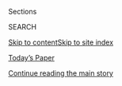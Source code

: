 <div id="app">

<div>

<div class="NYTAppHideMasthead css-zz1s19 e1suatyy0">

<div class="section css-ui9rw0 e1suatyy2">

<div class="css-11hrj97 er09x8g0">

<div class="css-6n7j50">

</div>

<span class="css-1dv1kvn">Sections</span>

<div class="css-10488qs">

<span class="css-1dv1kvn">SEARCH</span>

</div>

[Skip to content](#site-content)[Skip to site
index](#site-index)

</div>

<div class="css-10698na e1huz5gh0">

</div>

</div>

<div id="masthead-bar-one" class="section hasLinks css-15hmgas e1csuq9d3">

<div class="css-uqyvli e1csuq9d0">

</div>

<div class="css-1uqjmks e1csuq9d1">

</div>

<div class="css-9e9ivx">

[](https://myaccount.nytimes3xbfgragh.onion/auth/login?response_type=cookie&client_id=vi)

</div>

<div class="css-1bvtpon e1csuq9d2">

[Today’s Paper](https://www.nytimes3xbfgragh.onion/section/todayspaper)

</div>

</div>

</div>

</div>

<div data-aria-hidden="false">

<div id="site-content" data-role="main">

<div class="css-1ffjgkm">

</div>

<div id="top-wrapper" class="css-15p45cc eaca97t0" type="top">

<div id="top-slug" class="css-19x0jxb eaca97t1" hidden="">

Advertisement

</div>

[Continue reading the main
story](#after-top)

<div class="ad top-wrapper" style="text-align:center;height:100%;display:block;min-height:90px">

<div id="top" class="place-ad" data-position="top" data-size-key="top">

</div>

</div>

<div id="after-top">

</div>

</div>

<div id="collection-ts-nov-17-travel-issue" class="section css-15h4p1b e9abtgs0">

<div class="css-1j21atc e1svk9qx1">

<div class="css-2fant5 e1svk9qx2">

<div class="css-9dfq42 eu54l5x0">

<div id="sponsor-wrapper" class="css-7a1pgi eaca97t0" type="sponsor" hidden="">

<div id="sponsor-slug" class="css-1l4mleb eaca97t1" hidden="">

Supported by

</div>

[Continue reading the main
story](#after-sponsor)

<div id="sponsor" class="ad sponsor-wrapper" style="text-align:left;height:100%;display:block">

</div>

<div id="after-sponsor">

</div>

</div>

</div>

### <span class="css-1j5banm ezz4tcd1">[T Magazine](/section/t-magazine)</span>

</div>

<div class="css-nfcc9b e1svk9qx3">

<div class="css-vl9dhg e1svk9qx5">

<div class="css-1nrhkj6 e1svk9qx6">

# T’s Nov. 17 Travel Issue

<div class="follow-button-placeholder" data-collection-id="">

</div>

</div>

</div>

</div>

</div>

<div class="css-4svvz1 ekkqrpp0">

<div id="collection-highlights-container" class="section css-18l1u7x e46isfb1">

<div class="template-1 css-gfgt40 ekkqrpp1">

## Highlights

1.  ![<span class="css-bu41p2 e1oaj3zl2"><span class="css-1dv1kvn">Credit</span>©
    Rinko Kawauchi, courtesy of
    RoseGallery</span>](https://static01.graylady3jvrrxbe.onion/images/2019/11/15/t-magazine/15tmag-japan-slide-HSYT/15tmag-japan-slide-HSYT-jumbo.jpg)
    
    <div class="css-gjijuv">
    
    ## [Japan in Bloom](/2019/11/15/t-magazine/japan-cherry-blossoms.html)
    
    For more than a thousand years, the country’s cherry blossom season
    has been a source of fascination and wonderment. How did such an
    infatuation
    begin?
    
    <span class="css-me3p27"></span><span class="css-nds4d6 e4e4i5l3"></span><span class="css-9voj2j">By
    <span class="css-1baulvz last-byline" itemprop="name">Hanya
    Yanagihara</span></span>
    
    </div>

2.  ![<span class="css-473pcf e1oaj3zl2"><span class="css-1dv1kvn">Credit</span>Nick
    Ballón</span>](https://static01.graylady3jvrrxbe.onion/images/2019/11/11/t-magazine/11tmag-aland-slide-X7RQ-copy/11tmag-aland-slide-X7RQ-copy-videoLarge-v4.jpg)
    
    <div class="css-10wtrbd">
    
    ## [A Mother Journeys Through Grief Across Finland’s Many Islands](/2019/11/12/t-magazine/mother-loses-son-travel-coping.html)
    
    The beauty and calm of the Aland archipelago is deceptive. Isolation
    encourages contemplation — but can it offer respite as
    well?
    
    <span class="css-me3p27"></span><span class="css-nds4d6 e4e4i5l3"></span><span class="css-9voj2j">By
    <span class="css-1baulvz last-byline" itemprop="name">Yiyun
    Li</span></span>
    
    </div>

3.  ![<span class="css-473pcf e1oaj3zl2"><span class="css-1dv1kvn">Credit</span>Asako
    Narahashi</span>](https://static01.graylady3jvrrxbe.onion/images/2019/11/13/t-magazine/13tmag-milos-slide-RF2P/13tmag-milos-slide-RF2P-videoLarge.jpg)
    
    <div class="css-10wtrbd">
    
    ## [Around Milos, Swimming the Aegean Sea](/2019/11/14/t-magazine/milos-greece-swimming.html)
    
    One writer explores the Greek island, discovering not just volcanic
    caves or ancient ruins but also a deeper connection to the
    past.
    
    <span class="css-me3p27"></span><span class="css-nds4d6 e4e4i5l3"></span><span class="css-9voj2j">By
    <span class="css-1baulvz last-byline" itemprop="name">Peter
    Rock</span></span>
    
    </div>

4.  ![<span class="css-473pcf e1oaj3zl2"><span class="css-1dv1kvn">Credit</span>Photo
    by Viviane Sassen. Styled by Vanessa
    Reid</span>](https://static01.graylady3jvrrxbe.onion/images/2019/11/05/t-magazine/05tmag-sweden-slide-8UBU/05tmag-sweden-slide-8UBU-videoLarge.jpg)
    
    <div class="css-10wtrbd">
    
    ## [Fashion for a Specific Sort of Island-Hopping](/2019/11/05/t-magazine/sweden-fall-fashion.html)
    
    An organic mix of animal prints, botanical patterns and camo colors
    are one with nature along Sweden’s Stora Gla
    lake.
    
    <span class="css-me3p27"></span><span class="css-nds4d6 e4e4i5l3"></span><span class="css-9voj2j">By
    <span class="css-1baulvz" itemprop="name">Viviane Sassen</span> and
    <span class="css-1baulvz last-byline" itemprop="name">Vanessa
    Reid</span></span>
    
    </div>

</div>

<div class="css-1xdhyk6 e46isfb0">

<div class="css-zk12ih ef6si7p0">

1.  ![<span class="css-kfv9p0 e1oaj3zl2"><span class="css-1dv1kvn">Credit</span>Scott
    Conarroe</span>](https://static01.graylady3jvrrxbe.onion/images/2019/11/07/t-magazine/07tmag-hawaii-slide-FTE9/07tmag-hawaii-slide-FTE9-videoLarge.jpg)
    
    <div class="css-10wtrbd">
    
    ## [On Hawaii, the Fight for Taro’s Revival](/2019/11/08/t-magazine/hawaii-taro.html)
    
    The root vegetable was a staple food for centuries until contact
    with the West. Its return signals a reclamation of not just land but
    a culture — and a way of
    life.
    
    <span class="css-me3p27"></span><span class="css-nds4d6 e4e4i5l3"></span><span class="css-9voj2j">By
    <span class="css-1baulvz last-byline" itemprop="name">Ligaya
    Mishan</span></span>
    
    </div>

2.  ### Social Studies
    
    ![<span class="css-kfv9p0 e1oaj3zl2"><span class="css-1dv1kvn">Credit</span>Russell
    Lee/Library of Congress/Getty
    Images</span>](https://static01.graylady3jvrrxbe.onion/images/2019/11/17/t-magazine/17tmag-nonoboy-slide-6XRL/17tmag-nonoboy-slide-6XRL-videoLarge.jpg)
    
    <div class="css-10wtrbd">
    
    ## [The Story of the Great Japanese-American Novel](/2019/11/04/t-magazine/japanese-american-novel.html)
    
    John Okada’s “No-No Boy” captures the injustice of incarcerating
    Japanese-Americans during World War II — and serves as a warning
    today for our own fractured
    society.
    
    <span class="css-me3p27"></span><span class="css-nds4d6 e4e4i5l3"></span><span class="css-9voj2j">By
    <span class="css-1baulvz last-byline" itemprop="name">Thessaly La
    Force</span></span>
    
    </div>

3.  ### Notes on the Culture
    
    ![<span class="css-kfv9p0 e1oaj3zl2"><span class="css-1dv1kvn">Credit</span>Jennifer
    Livingston</span>](https://static01.graylady3jvrrxbe.onion/images/2019/11/17/t-magazine/17tmag-condit/17tmag-condit-videoLarge-v2.jpg)
    
    <div class="css-10wtrbd">
    
    ## [How This 71-Year-Old Video Art Pioneer Became a TikTok Star](/2019/11/06/t-magazine/possibly-in-michigan-tiktok-artist.html)
    
    Cecelia Condit’s unsettling 1983 work “Possibly in Michigan” has
    found a home among Generation
    Z.
    
    <span class="css-me3p27"></span><span class="css-nds4d6 e4e4i5l3"></span><span class="css-9voj2j">By
    <span class="css-1baulvz last-byline" itemprop="name">John
    Chiaverina</span></span>
    
    </div>

4.  ![<span class="css-kfv9p0 e1oaj3zl2"><span class="css-1dv1kvn">Credit</span>Alex
    Ramsay/Alamy Stock
    Photo</span>](https://static01.graylady3jvrrxbe.onion/images/2019/11/15/t-magazine/15tmag-kyotoguide-slide-EJ5Z/15tmag-kyotoguide-slide-EJ5Z-videoLarge.jpg)
    
    <div class="css-10wtrbd">
    
    ## [Where to Stay, and Where to Eat Tempura, in Kyoto](/2019/11/18/t-magazine/kyoto-japan-travel-guide.html)
    
    The former capital of imperial Japan is still a bastion of
    tradition, where centuries-old wooden houses and craft workshops
    abound.
    
    <span class="css-me3p27"></span><span class="css-nds4d6 e4e4i5l3"></span><span class="css-9voj2j">By
    <span class="css-1baulvz last-byline" itemprop="name">Amelia
    Lester</span></span>
    
    </div>

5.  ![<span class="css-kfv9p0 e1oaj3zl2"><span class="css-1dv1kvn">Credit</span>From
    left: Steve Czerniak; Jessica Sample/Gallery
    Stock</span>](https://static01.graylady3jvrrxbe.onion/images/2019/11/07/t-magazine/travel/7tmag-hawaii-slide-P762/7tmag-hawaii-slide-P762-videoLarge.jpg)
    
    <div class="css-10wtrbd">
    
    ## [Where to Eat Hawaii’s Most Sacred Ingredient](/2019/11/08/t-magazine/hawaii-restaurants.html)
    
    Once a staple of Native Hawaiian cuisine, taro is no longer as
    easily accessible, but a new wave of chefs is rediscovering its
    power.
    
    <span class="css-me3p27"></span><span class="css-nds4d6 e4e4i5l3"></span><span class="css-9voj2j">By
    <span class="css-1baulvz last-byline" itemprop="name">Mitchell
    Kuga</span></span>
    
    </div>

</div>

</div>

</div>

<div id="mid1-wrapper" class="css-1mn4oms eaca97t0" type="rank">

<div id="mid1-slug" class="css-1tag3rd eaca97t1">

Advertisement

</div>

[Continue reading the main
story](#after-mid1)

<div id="mid1" class="ad mid1-wrapper" style="text-align:center;height:100%;display:block">

</div>

<div id="after-mid1">

</div>

</div>

</div>

<div class="css-185go5a e1o5byef0">

<div class="css-15cbhtu">

  - [Latest](#stream-panel)
  - <span class="css-6n7j50">Search</span>
    <div class="control">
    <div class="label-container css-1dv1kvn">
    Search
    </div>
    <div class="css-wm4t3d">
    **<span id="clear-search-input" class="css-1dv1kvn">Clear this text
    input</span>
    </div>
    </div>
    <span class="css-1iovbfw"></span>

<div id="stream-panel" class="section css-8msx5b e1jz0cab1">

<div class="css-13mho3u">

1.  
    
    <div class="css-1cp3ece">
    
    <div class="css-1l4spti">
    
    [](/2019/11/15/t-magazine/ts-travel-issue-the-great-beyond.html)
    
    <div class="css-79elbk">
    
    ![](https://static01.graylady3jvrrxbe.onion/images/2019/11/13/t-magazine/13tmag-milos-slide-GZ10-copy/13tmag-milos-slide-GZ10-thumbWide.jpg?quality=75&auto=webp&disable=upscale)
    
    </div>
    
    ### <span class="css-m70j1g">Letter From the Editor</span>
    
    ## T’s Travel Issue: The Great Beyond
    
    Home will always be a place where I know that there will be water
    all around me, where the shoreline, and the possibility of another
    life, is never far.
    
    <div class="css-15yh6bw ea5icrr0">
    
    By <span class="css-1n7hynb">Hanya
    Yanagihara</span>
    
    </div>
    
    </div>
    
    <div class="css-156habm e1xfvim33">
    
    </div>
    
    </div>

2.  
    
    <div class="css-1cp3ece">
    
    <div class="css-1l4spti">
    
    [](/2019/11/14/t-magazine/milos-greece-travel-guide.html)
    
    <div class="css-79elbk">
    
    ![](https://static01.graylady3jvrrxbe.onion/images/2019/11/13/t-magazine/13tmag-milosguide-slide-BHJM/13tmag-milosguide-slide-BHJM-thumbWide.jpg?quality=75&auto=webp&disable=upscale)
    
    </div>
    
    ## A Guide to Milos, a Greek Island With Fewer Crowds and More Beaches
    
    Often overlooked in favor of its flashier neighbors, Mykonos and
    Santorini, the small volcanic isle offers a more peaceful way to
    experience the Aegean.
    
    <div class="css-15yh6bw ea5icrr0">
    
    By <span class="css-1n7hynb">Michaela
    Trimble</span>
    
    </div>
    
    </div>
    
    <div class="css-156habm e1xfvim33">
    
    </div>
    
    </div>

3.  
    
    <div class="css-1cp3ece">
    
    <div class="css-1l4spti">
    
    [](/2019/11/13/t-magazine/proenza-schouler-inspiration.html)
    
    <div class="css-79elbk">
    
    ![](https://static01.graylady3jvrrxbe.onion/images/2019/11/14/t-magazine/14tmag-proenza-slide-9MYI/14tmag-proenza-slide-9MYI-thumbWide-v2.jpg?quality=75&auto=webp&disable=upscale)
    
    </div>
    
    ### <span class="css-m70j1g">Profile in Style</span>
    
    ## What Inspires the Dynamic Duo Behind Proenza Schouler?
    
    The fashion designers Jack McCollough and Lazaro Hernandez have
    dressed the downtown cool girl for over a decade.
    
    <div class="css-15yh6bw ea5icrr0">
    
    By <span class="css-1n7hynb">Lindsay
    Talbot</span>
    
    </div>
    
    </div>
    
    <div class="css-156habm e1xfvim33">
    
    </div>
    
    </div>

4.  
    
    <div class="css-1cp3ece">
    
    <div class="css-1l4spti">
    
    [](/2019/11/13/t-magazine/food-sharing-restaurants.html)
    
    <div class="css-79elbk">
    
    ![](https://static01.graylady3jvrrxbe.onion/images/2019/11/14/t-magazine/14tmag-foodsharing-slide-6BB3/14tmag-foodsharing-slide-6BB3-thumbWide.jpg?quality=75&auto=webp&disable=upscale)
    
    </div>
    
    ### <span class="css-m70j1g">Food Matters</span>
    
    ## I’ll Have What She’s Having
    
    A new crop of restaurants is embracing family-style, communal
    eating, creating a necessary spirit of communication and
    collaboration for our fractious times.
    
    <div class="css-15yh6bw ea5icrr0">
    
    By <span class="css-1n7hynb">Priya
    Krishna</span>
    
    </div>
    
    </div>
    
    <div class="css-156habm e1xfvim33">
    
    </div>
    
    </div>

5.  
    
    <div class="css-1cp3ece">
    
    <div class="css-1l4spti">
    
    [](/2019/11/12/t-magazine/aland-islands-travel-guide.html)
    
    <div class="css-79elbk">
    
    ![](https://static01.graylady3jvrrxbe.onion/images/2019/11/12/t-magazine/11tmag-finlandguide-slide-5029/11tmag-finlandguide-slide-5029-thumbWide-v2.jpg?quality=75&auto=webp&disable=upscale)
    
    </div>
    
    ## A Guide to the Aland Archipelago, Where You Can Sleep on Your Own Island
    
    The autonomous region of Finland offers secluded lodgings, fresh
    seafood and miles of serene coastline to explore.
    
    <div class="css-15yh6bw ea5icrr0">
    
    By <span class="css-1n7hynb">Michaela
    Trimble</span>
    
    </div>
    
    </div>
    
    <div class="css-156habm e1xfvim33">
    
    </div>
    
    </div>

6.  
    
    <div class="css-1cp3ece">
    
    <div class="css-1l4spti">
    
    [](/2019/11/11/t-magazine/willow-treehouse.html)
    
    <div class="css-79elbk">
    
    ![](https://static01.graylady3jvrrxbe.onion/images/2019/11/12/t-magazine/12tmag-treehouse-slide-GNF4/12tmag-treehouse-slide-GNF4-thumbWide-v2.jpg?quality=75&auto=webp&disable=upscale)
    
    </div>
    
    ### <span class="css-m70j1g">Other Rooms</span>
    
    ## A Cozy, Minimalist Retreat Perched Among the Treetops
    
    In upstate New York, one family’s treehouse mimics its rustic
    environment.
    
    <div class="css-15yh6bw ea5icrr0">
    
    By <span class="css-1n7hynb">Alice
    Newell-Hanson</span>
    
    </div>
    
    </div>
    
    <div class="css-156habm e1xfvim33">
    
    </div>
    
    </div>

7.  
    
    <div class="css-1cp3ece">
    
    <div class="css-1l4spti">
    
    [](/2019/11/11/t-magazine/david-byrne-binder.html)
    
    <div class="css-79elbk">
    
    ![](https://static01.graylady3jvrrxbe.onion/images/2019/11/17/t-magazine/17tmag-byrne/17tmag-byrne-thumbWide.jpg?quality=75&auto=webp&disable=upscale)
    
    </div>
    
    ### <span class="css-m70j1g">Admiration Society</span>
    
    ## David Byrne and David Binder on Breaking Into the Mainstream
    
    We interview two creative people in different fields in one
    wide-ranging conversation. This time: the producer and the musician.
    
    <div class="css-15yh6bw ea5icrr0">
    
    By <span class="css-1n7hynb">Boris
    Kachka</span>
    
    </div>
    
    </div>
    
    <div class="css-156habm e1xfvim33">
    
    </div>
    
    </div>

8.  
    
    <div class="css-1cp3ece">
    
    <div class="css-1l4spti">
    
    [](/2019/11/08/t-magazine/louis-vuitton-2054-aman-kyoto-news.html)
    
    <div class="css-79elbk">
    
    ![](https://static01.graylady3jvrrxbe.onion/images/2019/11/08/t-magazine/08tmag-notc-slide-G0AB/08tmag-notc-slide-G0AB-thumbWide.jpg?quality=75&auto=webp&disable=upscale)
    
    </div>
    
    ### <span class="css-m70j1g">Notes on the Culture</span>
    
    ## Louis Vuitton to Go, a New Kyoto Hotel and More
    
    T’s roundup of people, places and things to know
    now.
    
    <div class="css-15yh6bw ea5icrr0">
    
    </div>
    
    </div>
    
    <div class="css-156habm e1xfvim33">
    
    </div>
    
    </div>

9.  
    
    <div class="css-1cp3ece">
    
    <div class="css-1l4spti">
    
    [](/slideshow/2019/11/08/t-magazine/of-a-kind-joseph-altuzarras-owls.html)
    
    <div class="css-79elbk">
    
    ![](https://static01.graylady3jvrrxbe.onion/images/2019/11/08/t-magazine/08tmag-altuzarraowls-slide-006H/08tmag-altuzarraowls-slide-006H-thumbWide.jpg?quality=75&auto=webp&disable=upscale)
    
    </div>
    
    ## Of a Kind: Joseph Altuzarra’s Owls
    
    Images for the Notes on the Culture item on designer Joseph
    Altuzarra’s collection of
    owls.
    
    <div class="css-15yh6bw ea5icrr0">
    
    </div>
    
    </div>
    
    <div class="css-156habm e1xfvim33">
    
    </div>
    
    </div>

10. 
    
    <div class="css-1cp3ece">
    
    <div class="css-1l4spti">
    
    [](/2019/11/07/t-magazine/james-carpenter-designer.html)
    
    <div class="css-79elbk">
    
    ![](https://static01.graylady3jvrrxbe.onion/images/2019/11/17/t-magazine/17tmag-nordstrom-slide-VY8J/17tmag-nordstrom-slide-VY8J-thumbWide.jpg?quality=75&auto=webp&disable=upscale)
    
    </div>
    
    ### <span class="css-m70j1g">In Studio</span>
    
    ## The Designer Bringing Sunlight Back to Manhattan
    
    James Carpenter created the facade for the new Nordstrom store,
    fashioned from 17-foot-tall sections of glass.
    
    <div class="css-15yh6bw ea5icrr0">
    
    By <span class="css-1n7hynb">Nancy Hass</span>
    
    </div>
    
    </div>
    
    <div class="css-156habm e1xfvim33">
    
    </div>
    
    </div>

<div class="css-13mho3u">

<div class="css-1t62hi8">

<div class="css-1stvaey">

Show
More

<div>

<div style="border:0;clip:rect(0 0 0 0);height:1px;margin:-1px;overflow:hidden;white-space:nowrap;padding:0;width:1px;position:absolute" data-role="log" data-aria-live="assertive">

</div>

<div style="border:0;clip:rect(0 0 0 0);height:1px;margin:-1px;overflow:hidden;white-space:nowrap;padding:0;width:1px;position:absolute" data-role="log" data-aria-live="assertive">

</div>

<div style="border:0;clip:rect(0 0 0 0);height:1px;margin:-1px;overflow:hidden;white-space:nowrap;padding:0;width:1px;position:absolute" data-role="log" data-aria-live="polite">

</div>

<div style="border:0;clip:rect(0 0 0 0);height:1px;margin:-1px;overflow:hidden;white-space:nowrap;padding:0;width:1px;position:absolute" data-role="log" data-aria-live="polite">

</div>

</div>

</div>

</div>

</div>

</div>

<div class="css-g6hk37 supplemental">

<div id="mid2-wrapper" class="css-10wkyv7 eaca97t0" type="lede">

<div id="mid2-slug" class="css-1tag3rd eaca97t1">

Advertisement

</div>

[Continue reading the main
story](#after-mid2)

<div id="mid2" class="ad mid2-wrapper" style="text-align:center;height:100%;display:block;min-height:250px">

</div>

<div id="after-mid2">

</div>

</div>

<div id="mktg-wrapper" class="css-oxle51 eaca97t0" type="mktg">

<div id="mktg-slug" class="css-1tag3rd eaca97t1">

Advertisement

</div>

[Continue reading the main
story](#after-mktg)

<div id="mktg" class="ad mktg-wrapper" style="text-align:center;height:100%;display:block">

</div>

<div id="after-mktg">

</div>

</div>

</div>

</div>

</div>

</div>

</div>

</div>

## Site Index

<div>

</div>

## Site Information Navigation

  - [© <span>2020</span> <span>The New York Times
    Company</span>](https://help.nytimes3xbfgragh.onion/hc/en-us/articles/115014792127-Copyright-notice)

<!-- end list -->

  - [NYTCo](https://www.nytco.com/)
  - [Contact
    Us](https://help.nytimes3xbfgragh.onion/hc/en-us/articles/115015385887-Contact-Us)
  - [Work with us](https://www.nytco.com/careers/)
  - [Advertise](https://nytmediakit.com/)
  - [T Brand Studio](http://www.tbrandstudio.com/)
  - [Your Ad
    Choices](https://www.nytimes3xbfgragh.onion/privacy/cookie-policy#how-do-i-manage-trackers)
  - [Privacy](https://www.nytimes3xbfgragh.onion/privacy)
  - [Terms of
    Service](https://help.nytimes3xbfgragh.onion/hc/en-us/articles/115014893428-Terms-of-service)
  - [Terms of
    Sale](https://help.nytimes3xbfgragh.onion/hc/en-us/articles/115014893968-Terms-of-sale)
  - [Site
    Map](https://spiderbites.nytimes3xbfgragh.onion)
  - [Help](https://help.nytimes3xbfgragh.onion/hc/en-us)
  - [Subscriptions](https://www.nytimes3xbfgragh.onion/subscription?campaignId=37WXW)

</div>

</div>
